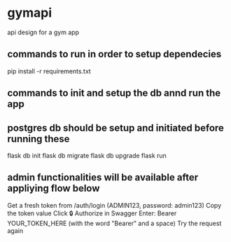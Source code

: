 # gymapi
api design for a gym app


## commands to run in order to setup dependecies 

pip install -r requirements.txt

## commands to init and setup the db annd run the app
## postgres db should be setup and initiated before running these 

flask db init
flask db migrate
flask db upgrade
flask run

## admin functionalities will be available after appliying flow below

Get a fresh token from /auth/login (ADMIN123, password: admin123)
Copy the token value
Click 🔒 Authorize in Swagger
Enter: Bearer YOUR_TOKEN_HERE (with the word "Bearer" and a space)
Try the request again